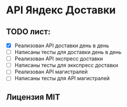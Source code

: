 # API Яндекс Доставки

## TODO лист:

- [x] Реализован API доставки день в день
- [ ] Написаны тесты для доставки день в день
- [ ] Реализован API экспресс доставки
- [ ] Написаны тесты для эккспресс доставки
- [ ] Реализован API магистралей
- [ ] Написаны тесты для API магистралей

## Лицензия MIT
